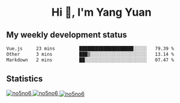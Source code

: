 <h1 align="center">Hi 👋, I'm Yang Yuan</h1>


## My weekly development status
<!--START_SECTION:waka-->

```txt
Vue.js     23 mins         ████████████████████░░░░░   79.39 %
Other      3 mins          ███▒░░░░░░░░░░░░░░░░░░░░░   13.14 %
Markdown   2 mins          ██░░░░░░░░░░░░░░░░░░░░░░░   07.47 %
```

<!--END_SECTION:waka-->

## Statistics
<a href="https://github.com/anuraghazra/github-readme-stats">
  <img src="https://github-readme-stats.vercel.app/api/top-langs/?username=no5no6&theme=dracula" alt="no5no6">
</a>
<a href="https://github.com/anuraghazra/github-readme-stats">
  <img src="https://github-readme-stats.vercel.app/api?username=no5no6&show_icons=true&theme=dracula&line_height=40" alt="no5no6">
</a>
<a href="https://github.com/anuraghazra/github-readme-stats">
  <img align="center" src="https://github-readme-streak-stats.herokuapp.com/?user=no5no6&theme=dracula" alt="no5no6" />
</a>